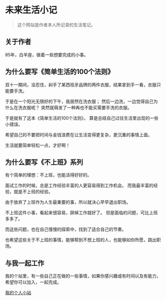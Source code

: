 # 未来生活小记

> 这个网站是作者本人所记录的生活笔记。

## 关于作者

85年，白羊座，做着一些想要完成的小事。

## 为什么要写《简单生活的100个法则》

双十一期间，没忍住，剁手了某西班牙品牌的两件衣服，结果拿到手一看，衣服只能要手洗。

于是在一个阳光无限好的下午，我居然在洗衣服；
然后一边洗，一边觉得自己为什么在洗衣服呢？
突然就萌发了一种再也不能买需要手洗的衣服。

于是就有了这本《简单生活的100个法则》，
算是总结自己过往生活里出现的一些小错误。

希望自己的不要把时间与金钱浪费在让生活变得更复杂，更沉重的事情上面。

生活就要简单轻松一点，才好啊！

## 为什么要写《不上班》系列

有个简单的理想：不上班，也能活得好好的。

面试工作的时候，总是工作经验丰富的人更容易得到工作机会。
而我最丰富的经验，就是不上班的经验。

由于放弃了上班作为人生最重要的事，所以就决心早早退出职场。

不上班这件小事，看起来很容易，辞掉工作就好了。
但是面临的问题，可比上班多多了。

而这些问题，也在自己慢慢的探索中，找到了适合自己的节奏。

也希望这些关于不上班的事情，能够帮到不想上班的人，也能够如你所愿，跳出职场。

## 与我一起工作

我的个站里，有一些自己正在做的一些事情，如果你感兴趣或有时间以及有能力，希望你可以加入，一起完成。

[我的个人小站](https://nian.me ':include :type=iframe width=100% height=400px')
